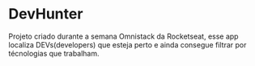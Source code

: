 # DevHunter

Projeto criado durante a semana Omnistack da Rocketseat, esse app localiza DEVs(developers) que esteja perto
e ainda consegue filtrar por técnologias que trabalham.
